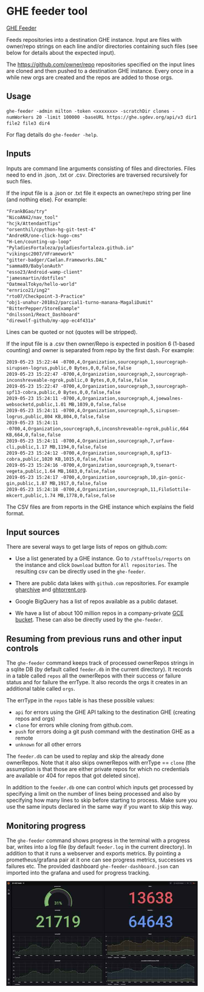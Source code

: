# GHE feeder tool

[GHE Feeder](https://github.com/sourcegraph/sourcegraph/tree/main/internal/cmd/ghe-feeder)

Feeds repositories into a destination GHE instance. Input are files with owner/repo strings on each line and/or
directories containing such files (see below for details about the expected input).

The https://github.com/owner/repo repositories specified on the input lines are cloned and then pushed to a destination
GHE instance. Every once in a while new orgs are created and the repos are added to those orgs.

## Usage

```shell script
ghe-feeder -admin milton -token <xxxxxxx> -scratchDir clones -numWorkers 20 -limit 100000 -baseURL https://ghe.sgdev.org/api/v3 dir1 file2 file3 dir4
```

For flag details do `ghe-feeder -help`.

## Inputs

Inputs are command line arguments consisting of files and directories. Files need to end in .json, .txt or .csv.
Directories are traversed recursively for such files.

If the input file is a .json or .txt file it expects an owner/repo string per line (and nothing else). For example:

```
"FrankBGao/try"
"NicoAN42/nav_tool"
"hcjk/AttendantTips"
"orsenthil/cpython-hg-git-test-4"
"AndreKR/one-click-hugo-cms"
"H-Len/counting-up-loop"
"PyladiesFortaleza/pyladiesfortaleza.github.io"
"vikingsc2007/VFramework"
"gitter-badger/Caelan.Frameworks.DAL"
"samma89/BabylonAuth"
"esso23/Android-wamp-client"
"jamesmartin/dotfiles"
"OatmealTokyo/hello-world"
"ernrico21/ing2"
"rto07/Checkpoint-3-Practice"
"obj1-unahur-2018s2/parcial1-turno-manana-MagaliDumit"
"BitterPepper/StoreExample"
"dnilsson1/React_Dashboard"
"direwolf-github/my-app-ec4f431a"
```

Lines can be quoted or not (quotes will be stripped).

If the input file is a .csv then owner/Repo is expected in position 6 (1-based counting) and owner is separated from repo
by the first dash. For example:

```
2019-05-23 15:22:44 -0700,4,Organization,sourcegraph,1,sourcegraph-sirupsen-logrus,public,0 Bytes,0,0,false,false
2019-05-23 15:22:47 -0700,4,Organization,sourcegraph,2,sourcegraph-inconshreveable-ngrok,public,0 Bytes,0,0,false,false
2019-05-23 15:22:47 -0700,4,Organization,sourcegraph,3,sourcegraph-spf13-cobra,public,0 Bytes,0,0,false,false
2019-05-23 15:24:11 -0700,4,Organization,sourcegraph,4,joewalnes-websocketd,public,1.01 MB,1039,0,false,false
2019-05-23 15:24:11 -0700,4,Organization,sourcegraph,5,sirupsen-logrus,public,804 KB,804,0,false,false
2019-05-23 15:24:11 -0700,4,Organization,sourcegraph,6,inconshreveable-ngrok,public,664 KB,664,0,false,false
2019-05-23 15:24:11 -0700,4,Organization,sourcegraph,7,urfave-cli,public,1.17 MB,1194,0,false,false
2019-05-23 15:24:12 -0700,4,Organization,sourcegraph,8,spf13-cobra,public,1020 KB,1015,0,false,false
2019-05-23 15:24:16 -0700,4,Organization,sourcegraph,9,tsenart-vegeta,public,1.64 MB,1683,0,false,false
2019-05-23 15:24:17 -0700,4,Organization,sourcegraph,10,gin-gonic-gin,public,1.87 MB,1917,0,false,false
2019-05-23 15:24:18 -0700,4,Organization,sourcegraph,11,FiloSottile-mkcert,public,1.74 MB,1778,0,false,false
```

The CSV files are from reports in the GHE instance which explains the field format.

## Input sources

There are several ways to get large lists of repos on github.com:

- Use a list generated by a GHE instance. Go to `/stafftools/reports` on the instance and click `Download` button for
  `All repositories`. The resulting csv can be directly used in the `ghe-feeder`.

- There are public data lakes with `github.com` repositories. For example [gharchive](https://www.gharchive.org/) and
  [ghtorrent.org](https://ghtorrent.org/).

- Google BigQuery has a list of repos available as a public dataset.

- We have a list of about 100 million repos in a company-private [GCE bucket](https://console.cloud.google.com/storage/browser/github-repo-list).
  These can also be directly used by the `ghe-feeder`.

## Resuming from previous runs and other input controls

The `ghe-feeder` command keeps track of processed ownerRepos strings in a sqlite DB
(by default called `feeder.db` in the current directory).
It records in a table called `repos` all the ownerRepos with their success or failure status and for failure the errType.
It also records the orgs it creates in an additional table called `orgs`.

The errType in the `repos` table is has these possible values:

- `api` for errors using the GHE API talking to the destination GHE (creating repos and orgs)
- `clone` for errors while cloning from github.com.
- `push` for errors doing a git push command with the destination GHE as a remote
- `unknown` for all other errors

The `feeder.db` can be used to replay and skip the already done ownerRepos. Note that it also skips ownerRepos with
errType == `clone` (the assumption is that those are either private repos for which no credentials are available or
404 for repos that got deleted since).

In addition to the `feeder.db` one can control which inputs get processed by specifying a limit on the number of lines
being processed and also by specifying how many lines to skip before starting to process. Make sure you use the same
inputs declared in the same way if you want to skip this way.

## Monitoring progress

The `ghe-feeder` command shows progress in the terminal with a progress bar,
writes into a log file (by default `feeder.log` in the current directory). In addition to that it runs a webserver and
exports metrics. By pointing a prometheus/grafana pair at it one can see progress metrics, successes vs failures etc.
The provided dashboard `ghe-feeder-dashboard.json` can imported into the grafana and used
for progress tracking.

![dashboard](ghe-feeder-dashboard.jpg)
